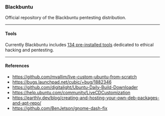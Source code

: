 ### Blackbuntu

Official repository of the Blackbuntu pentesting distribution.

* * *

#### Tools

Currently Blackbuntu includes [134 pre-installed tools](https://github.com/neoslab/blackbuntu/blob/main/TOOLS.md) dedicated to ethical hacking and pentesting.

* * *

#### References

- https://github.com/mvallim/live-custom-ubuntu-from-scratch
- https://bugs.launchpad.net/cubic/+bug/1882346
- https://github.com/digitalight/Ubuntu-Daily-Build-Downloader
- https://help.ubuntu.com/community/LiveCDCustomization
- https://earthly.dev/blog/creating-and-hosting-your-own-deb-packages-and-apt-repo/
- https://github.com/BenJetson/gnome-dash-fix
